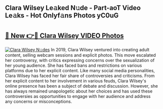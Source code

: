 ## Clara Wilsey Le𝚊ked N𝚞de - Part-aoT Video Le𝚊ks - Hot Onlyf𝚊ns Photos yC0uG

# <h2><a href="http://ab51254.deff.icu/?id=Clara+Wilsey">🔗 New 👉🔴 Clara Wilsey VIDEO Photos</a></h2>

[![Clara Wilsey N𝚞des](https://i.imgur.com/rIISA9y.gif)](http://ab51254.deff.icu/?id=Clara+Wilsey)
In 2019, Clara Wilsey ventured into creating adult content, selling webcam sessions and explicit photos. This move escalated her controversy, with critics expressing concerns over the sexualization of her young audience. She has faced bans and restrictions on various platforms due to her explicit content. Like many social media personalities, Clara Wilsey has faced her fair share of controversies and criticisms. From her explicit content to her involvement in various feuds, Clara Wilsey's online presence has been a subject of debate and discussion. However, she has always remained unapologetic about her choices and has used these controversies as opportunities to engage with her audience and address any concerns or misconceptions.
